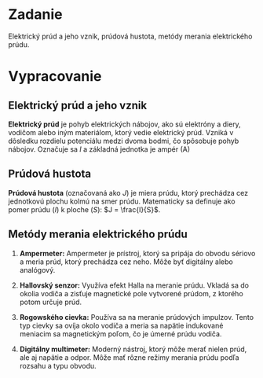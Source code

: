# Zadanie

Elektrický prúd a jeho vznik, prúdová hustota, metódy merania elektrického prúdu.

# Vypracovanie

## Elektrický prúd a jeho vznik

**Elektrický prúd** je pohyb elektrických nábojov, ako sú elektróny a diery, vodičom alebo iným materiálom, ktorý vedie elektrický prúd. Vzniká v dôsledku rozdielu potenciálu medzi dvoma bodmi, čo spôsobuje pohyb nábojov. Označuje sa $I$ a základná jednotka je ampér (A)

## Prúdová hustota

**Prúdová hustota** (označovaná ako $J$) je miera prúdu, ktorý prechádza cez jednotkovú plochu kolmú na smer prúdu. Matematicky sa definuje ako pomer prúdu ($I$) k ploche ($S$): $J = \frac{I}{S}$.

## Metódy merania elektrického prúdu

1. **Ampermeter:** Ampermeter je prístroj, ktorý sa pripája do obvodu sériovo a meria prúd, ktorý prechádza cez neho. Môže byť digitálny alebo analógový.

2. **Hallovský senzor:** Využíva efekt Halla na meranie prúdu. Vkladá sa do okolia vodiča a zisťuje magnetické pole vytvorené prúdom, z ktorého potom určuje prúd.

3. **Rogowského cievka:** Používa sa na meranie prúdových impulzov. Tento typ cievky sa ovíja okolo vodiča a meria sa napätie indukované meniacim sa magnetickým poľom, čo je úmerné prúdu vodiča.

4. **Digitálny multimeter:** Moderný nástroj, ktorý môže merať nielen prúd, ale aj napätie a odpor. Môže mať rôzne režimy merania prúdu podľa rozsahu a typu obvodu.

